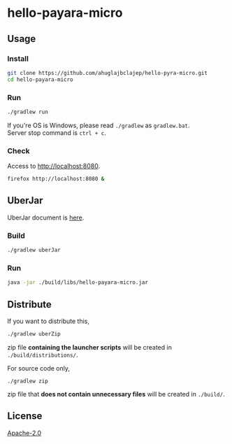 # hello-payara-micro
## Usage
### Install
```sh
git clone https://github.com/ahuglajbclajep/hello-pyra-micro.git
cd hello-payara-micro
```

### Run
```sh
./gradlew run
```
If you're OS is Windows, please read `./gradlew` as `gradlew.bat`.  
Server stop command is `ctrl + c`.

### Check
Access to [http://localhost:8080](http://localhost:8080).
```sh
firefox http://localhost:8080 &
```

## UberJar
UberJar document is [here](https://payara.gitbooks.io/payara-server/content/documentation/payara-micro/configuring/package-uberjar.html).
### Build
```sh
./gradlew uberJar
```
### Run
```sh
java -jar ./build/libs/hello-payara-micro.jar
```

## Distribute
If you want to distribute this,
```sh
./gradlew uberZip
```
zip file **containing the launcher scripts** will be created in `./build/distributions/`.

For source code only,
```
./gradlew zip
```
zip file that **does not contain unnecessary files** will be created in `./build/`.

## License
[Apache-2.0](LICENSE)
